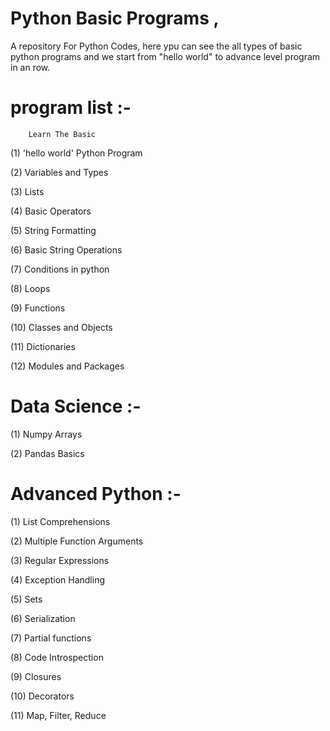 # Python Basic Programs , 
A repository For Python Codes, here ypu can see the all types of basic python programs and we start from "hello world" to advance level program in an row. 

# program list :- 
        Learn The Basic 

(1)  'hello world' Python Program 

(2)  Variables and Types

(3)  Lists 

(4)  Basic Operators

(5)  String Formatting 

(6)  Basic String Operations

(7)  Conditions in python 

(8)  Loops

(9)  Functions

(10) Classes and Objects

(11) Dictionaries

(12) Modules and Packages



# Data Science :-

(1) Numpy Arrays

(2) Pandas Basics

# Advanced Python :- 

(1) List Comprehensions

(2) Multiple Function Arguments

(3) Regular Expressions

(4) Exception Handling

(5) Sets

(6) Serialization

(7) Partial functions

(8) Code Introspection

(9) Closures

(10) Decorators

(11) Map, Filter, Reduce




